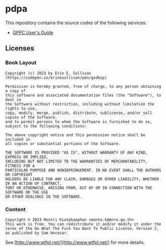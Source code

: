 # pdpa
This repository contains the source codes of the following services:
- [GPPC User's Guide](https://MNRE-ServiceLink.github.io/pdpa)

## Licenses
### Book Layout
```
Copyright (c) 2023 by Erin E. Sullivan (https://codepen.io/erinesullivan/pen/gxdbzp)

Permission is hereby granted, free of charge, to any person obtaining a copy of
this software and associated documentation files (the "Software"), to deal in
the Software without restriction, including without limitation the rights to use,
copy, modify, merge, publish, distribute, sublicense, and/or sell copies of the Software,
and to permit persons to whom the Software is furnished to do so,
subject to the following conditions:

The above copyright notice and this permission notice shall be included in
all copies or substantial portions of the Software.

THE SOFTWARE IS PROVIDED "AS IS", WITHOUT WARRANTY OF ANY KIND, EXPRESS OR IMPLIED,
INCLUDING BUT NOT LIMITED TO THE WARRANTIES OF MERCHANTABILITY, FITNESS FOR A
PARTICULAR PURPOSE AND NONINFRINGEMENT. IN NO EVENT SHALL THE AUTHORS OR COPYRIGHT
HOLDERS BE LIABLE FOR ANY CLAIM, DAMAGES OR OTHER LIABILITY, WHETHER IN AN ACTION OF CONTRACT,
TORT OR OTHERWISE, ARISING FROM, OUT OF OR IN CONNECTION WITH THE SOFTWARE OR THE USE
OR OTHER DEALINGS IN THE SOFTWARE.
```
### Content
```
Copyright © 2023 Montri Kiatphaophan <monte.k@mnre.go.th>
This work is free. You can redistribute it and/or modify it under the
terms of the Do What The Fuck You Want To Public License, Version 2,
as published by Sam Hocevar.
```
See [http://www.wtfpl.net/](http://www.wtfpl.net/) for more details.

